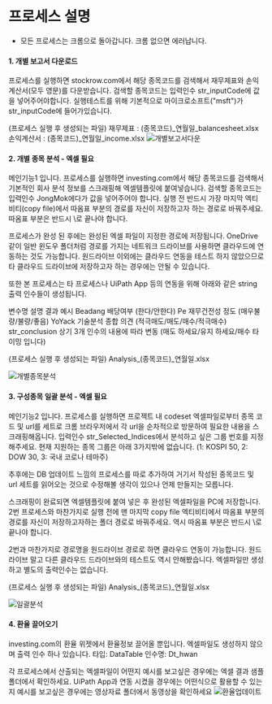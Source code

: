 # 프로세스 설명

- 모든 프로세스는 크롬으로 돌아갑니다. 크롬 없으면 에러납니다.


#### 1. 개별 보고서 다운로드
프로세스를 실행하면 stockrow.com에서 해당 종목코드를 검색해서 재무제표와 손익계산서(모두 영문)를 다운받습니다.
검색할 종목코드는 입력인수 str_inputCode에 값을 넣어주어야합니다.
실행테스트를 위해 기본적으로 마이크로소프트("msft")가 str_inputCode에 들어가있습니다. 

(프로세스 실행 후 생성되는 파일)
 재무제표 : (종목코드)_연월일_balancesheet.xlsx 
 손익계산서 : (종목코드)_연월일_income.xlsx
![개별보고서다운](https://user-images.githubusercontent.com/58212594/111160029-0c909280-85dd-11eb-8ef8-8a483f1a2018.gif)

#### 2. 개별 종목 분석 - 엑셀 필요
메인기능1 입니다.
프로세스를 실행하면 investing.com에서 해당 종목코드를 검색해서 기본적인 회사 분석 정보를 스크래핑해 엑셀템플릿에 붙여넣습니다.
검색할 종목코드는 입력인수 JongMok에다가 값을 넣어주어야 합니다.
실행 전 반드시 가장 마지막 엑티비티(copy file)에서 따옴표 부분의 경로를 자신이 저장하고자 하는 경로로 바꿔주세요.
따옴표 부분은 반드시 \로 끝나야 합니다.

프로세스가 완성 된 후에는 완성된 엑셀 파일이 지정한 경로에 저장됩니다.
OneDrive같이 일반 윈도우 폴더처럼 경로를 가지는 네트워크 드라이브를 사용하면 클라우드에 연동하는 것도 가능합니다.
원드라이브 이외에는 클라우드 연동을 테스트 하지 않았으므로 타 클라우드 드라이브에 저장하고자 하는 경우에는 안될 수 있습니다.

또한 본 프로세스는 타 프로세스나 UiPath App 등의 연동을 위해 아래와 같은 string 출력 인수들이 생성됩니다.

변수명		설명				결과 예시
Beadang		배당여부				(한다/안한다)
Pe		재무건전성 정도			(매우불량/불량/좋음)
YoYack		기술분석 종합 의견		(적극매도/매도/매수/적극매수)
str_conclusion	상기 3개 인수의 내용에 따라 변동	(매도 하세요/유지 하세요/매수 타이밍 입니다)

(프로세스 실행 후 생성되는 파일)
Analysis_(종목코드)_연월일.xlsx

![개별종목분석](https://user-images.githubusercontent.com/58212594/111160145-2b8f2480-85dd-11eb-9753-0488ba8a8c79.gif)
#### 3. 구성종목 일괄 분석 - 엑셀 필요
메인기능2 입니다.
프로세스를 실행하면 프로젝트 내 codeset 엑셀파일로부터 종목 코드 및 url를 세트로 크롬 브라우저에서 각 url을 순차적으로 방문하여 필요한 내용을 스크래핑해옵니다.
입력인수 str_Selected_Indices에서 분석하고 싶은 그룹 번호를 지정해주세요.
현재 지원하는 종목 그룹은 아래 3가지밖에 없습니다.
(1: KOSPI 50, 2: DOW 30, 3: 국내 코로나 테마주)

추후에는 DB 업데이트 느낌의 프로세스를 따로 추가하여 거기서 작성된 종목코드 및 url 세트를 읽어오는 것으로 수정해볼 생각이 있으나 언제 만들지는 모릅니다.

스크래핑이 완료되면 엑셀템플릿에 붙여 넣은 후 완성된 엑셀파일을 PC에 저장합니다.
2번 프로세스와 마찬가지로 실행 전에 맨 마지막 copy file 엑티비티에서 따옴표 부분의 경로를 자신이 저장하고자하는 폴더 경로로 바꿔주세요.
역시 따옴표 부분은 반드시 \로 끝나야 합니다.

2번과 마찬가지로 경로명을 원드라이브 경로로 하면 클라우드 연동이 가능합니다.
원드라이브 말고 다른 클라우드 드라이브와의 테스트도 역시 안해봤습니다.
엑셀파일만 생성하고 별도의 출력인수는 없습니다.

(프로세스 실행 후 생성되는 파일)
Analysis_(종목코드)_연월일.xlsx

![일괄분석](https://user-images.githubusercontent.com/58212594/111160290-4bbee380-85dd-11eb-9928-d01e1a5634c1.gif)
#### 4. 환율 끌어오기
investing.com의 환율 위젯에서 환율정보 끌어올 뿐입니다. 
엑셀파일도 생성하지 않으며 출력 인수 하나 있습니다.
	타입: 	DataTable
	인수명:	Dt_hwan


각 프로세스에서 산출되는 엑셀파일이 어떤지 예시를 보고싶은 경우에는 엑셀 결과 샘플 폴더에서 확인하세요.
UiPath App과 연동 시켰을 경우에는 어떤식으로 활용할 수 있는지 예시를 보고싶은 경우에는 영상자료 폴더에서 동영상을 확인하세요
![환율업데이트](https://user-images.githubusercontent.com/58212594/111160277-495c8980-85dd-11eb-9d53-5aa5f75d9d76.gif)
